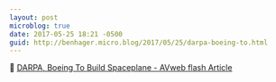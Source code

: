 ```yaml
---
layout: post
microblog: true
date: 2017-05-25 18:21 -0500
guid: http://benhager.micro.blog/2017/05/25/darpa-boeing-to.html
---
```

🚀 [DARPA, Boeing To Build Spaceplane - AVweb flash Article](https://www.avweb.com/avwebflash/news/DARPA-Boeing-To-Build-Spaceplane-229047-1.html)
